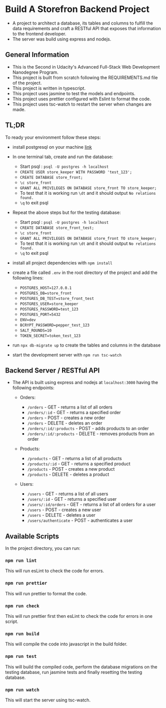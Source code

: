 # Build A Storefron Backend Project

* A project to architect a database, its tables and columns to fulfill the data requirements and craft a RESTful API that exposes that information to the frontend developer.
* The server was build using express and nodejs.

## General Information

* This is the Second in Udacity's Advanced Full-Stack Web Development Nanodegree Program.
* This project is built from scratch following the REQUIREMENTS.md file of the project.
* This project is written in typescript.
* This project uses jasmine to test the models and endpoints.
* This project uses prettier configured with Eslint to format the code.
* This project uses tsc-watch to restart the server when changes are made.

## TL;DR

To ready your environment follow these steps:

* install postgresql on your machine [link](https://www.postgresql.org/download/)

* In one terminal tab, create and run the database:
  * Start psql : `psql -U postgres -h localhost`
  * `CREATE USER store_keeper WITH PASSWORD 'test_123';`
  * `CREATE DATABASE store_front;`
  * `\c store_front`
  * `GRANT ALL PRIVILEGES ON DATABASE store_front TO store_keeper;`
  * To test that it is working run `\dt` and it should output `No relations found.`
  * `\q` to exit psql

* Repeat the above steps but for the testing database:
  * Start psql : `psql -U postgres -h localhost`
  * `CREATE DATABASE store_front_test;`
  * `\c store_front`
  * `GRANT ALL PRIVILEGES ON DATABASE store_front TO store_keeper;`
  * To test that it is working run `\dt` and it should output `No relations found.`
  * `\q` to exit psql

* install all project dependencies with `npm install`

* create a file called `.env` in the root directory of the project and add the following lines:
  * `POSTGRES_HOST=127.0.0.1`
  * `POSTGRES_DB=store_front`
  * `POSTGRES_DB_TEST=store_front_test`
  * `POSTGRES_USER=store_keeper`
  * `POSTGRES_PASSWORD=test_123`
  * `POSTGRES_PORT=5432`
  * `ENV=dev`
  * `BCRYPT_PASSWORD=pepper_test_123`
  * `SALT_ROUNDS=10`
  * `TOKEN_SECRET=token_test_123`

* run `npx db-migrate up` to create the tables and columns in the database

* start the development server with `npm run tsc-watch`

## Backend Server / RESTful API

  * The API is built using express and nodejs at `localhost:3000` having the following endpoints:
    * Orders:
      * `/orders` - GET - returns a list of all orders
      * `/orders/:id` - GET - returns a specified order
      * `/orders` - POST - creates a new order
      * `/orders` - DELETE - deletes an order
      * `/orders/:id/:products` - POST - adds products to an order
      * `/orders/:id/:products` - DELETE - removes products from an order

    * Products:
      * `/products` - GET - returns a list of all products
      * `/products/:id` - GET - returns a specified product
      * `/products` - POST - creates a new product
      * `/products` - DELETE - deletes a product

    * Users:
      * `/users` - GET - returns a list of all users
      * `/users/:id` - GET - returns a specified user
      * `/users/:id/orders` - GET - returns a list of all orders for a user
      * `/users` - POST - creates a new user
      * `/users` - DELETE - deletes a user
      * `/users/authenticate` - POST - authenticates a user

## Available Scripts

In the project directory, you can run:

### `npm run lint`
This will run esLint to check the code for errors.

### `npm run prettier`
This will run prettier to format the code.

### `npm run check`
This will run prettier first then esLint to check the code for errors in one script.

### `npm run build`
This will compile the code into javascript in the build folder.

### `npm run test`
This will build the compiled code, perform the database migrations on the testing database, run jasmine tests and finally resetting the testing database.

### `npm run watch`
This will start the server using tsc-watch.
